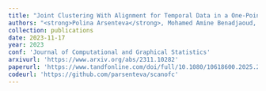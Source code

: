 ```yaml
---
title: "Joint Clustering With Alignment for Temporal Data in a One-Point-per-Experiment Setting."
authors: "<strong>Polina Arsenteva</strong>, Mohamed Amine Benadjaoud, Hervé Cardot."
collection: publications
date: 2023-11-17
year: 2023
conf: 'Journal of Computational and Graphical Statistics'
arxivurl: 'https://www.arxiv.org/abs/2311.10282'
paperurl: 'https://www.tandfonline.com/doi/full/10.1080/10618600.2025.2467645'
codeurl: 'https://github.com/parsenteva/scanofc'
---
```

